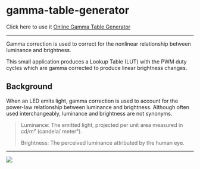 # gamma-table-generator
Click here to use it [Online Gamma Table Generator](https://pigluffy.github.io/gamma-table-generator/index.html)

-----

Gamma correction is used to correct for the nonlinear relationship between luminance and brightness.

This small application produces a Lookup Table (LUT) with the PWM duty cycles which are gamma corrected to produce linear brightness changes. 



## Background
When an LED emits light, gamma correction is used to account for the power-law relationship between luminance and brightness. Although often used interchangeably, luminance and brightness are not synonyms.
>
> Luminance: The emitted light, projected per unit area measured in cd/m² (candela/ meter²).
> 
> Brightness: The perceived luminance attributed by the human eye.
>

----

[<img src="https://blogger.googleusercontent.com/img/a/AVvXsEiHI8jLnlikJewlVLWi-GMdaA4cMgViHHs5W653t5u-VMKlxLRcL75S_fvWLtHya1_bLx8e8u7jx0NmEkVa5-eE_H2ale9hvDyCXM0fVlodvjEihmeTEoNP1HA857kvBBVdr99ZdIFPZOK8rTrE6tHzNEbxBrpKsbn4gwGjOIzkSXa6RSbkxBctH9FuiOf2=w680-h942">](https://pigluffy.github.io/gamma-table-generator/index.html)
